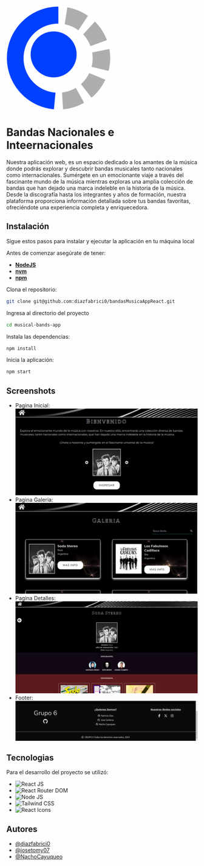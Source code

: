 ![Logo_FAI](public/images/logo_fai.png)

# Bandas Nacionales e Inteernacionales

Nuestra aplicación web, es un espacio dedicado a los amantes de la música donde podrás explorar y descubrir bandas musicales tanto nacionales como internacionales. Sumérgete en un emocionante viaje a través del fascinante mundo de la música mientras exploras una amplia colección de bandas que han dejado una marca indeleble en la historia de la música. Desde la discografía hasta los integrantes y años de formación, nuestra plataforma proporciona información detallada sobre tus bandas favoritas, ofreciéndote una experiencia completa y enriquecedora.

## Instalación

Sigue estos pasos para instalar y ejecutar la aplicación en tu máquina local

Antes de comenzar asegúrate de tener:

- [**NodeJS**](https://nodejs.org/)
- [**nvm**](https://github.com/nvm-sh/nvm)
- [**npm**](https://www.npmjs.com/)

Clona el repositorio:

```bash
git clone git@github.com:diazfabrici0/bandasMusicaAppReact.git
```

Ingresa al directorio del proyecto

```bash
cd musical-bands-app
```

Instala las dependencias:

```bash
npm install
```

Inicia la aplicación:

```bash
npm start
```

## Screenshots

- Pagina Inicial:
  ![Home](public/images/screenshots_home.png)
- Pagina Galeria:
  ![Galery](public/images/screenshots_galery.png)
- Pagina Detalles:
  ![Details](public/images/screenshots_details.png)
- Footer:
  ![Footer](public/images/screenshots_footer.png)

## Tecnologias

Para el desarrollo del proyecto se utilizó:

- ![React JS](https://img.shields.io/badge/React-61DAFB?style=for-the-badge&logo=react&logoColor=white)
- ![React Router DOM](https://img.shields.io/badge/React_Router_DOM-CA4245?style=for-the-badge&logo=react-router-dom&logoColor=white)
- ![Node JS](https://img.shields.io/badge/Node.js-339933?style=for-the-badge&logo=node.js&logoColor=white)
- ![Tailwind CSS](https://img.shields.io/badge/Tailwind_CSS-38B2AC?style=for-the-badge&logo=tailwind-css&logoColor=white)
- ![React Icons](https://img.shields.io/badge/React_Icons-61DAFB?style=for-the-badge&logo=react&logoColor=white)

## Autores

- [@diazfabrici0](https://github.com/diazfabrici0)
- [@josetomy07](https://github.com/josetomy07)
- [@NachoCayuqueo](https://github.com/NachoCayuqueo)
